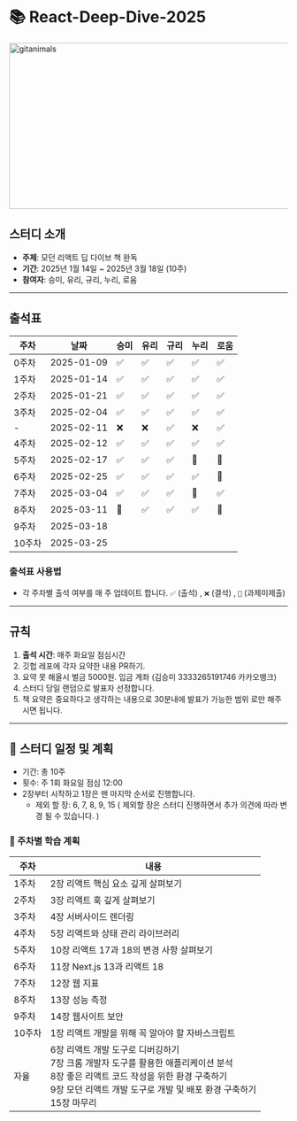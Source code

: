 # 📚 React-Deep-Dive-2025


<a href="https://www.gitanimals.org/">
      <img
        src="https://render.gitanimals.org/guilds/687142409908081937/draw"
        width="600"
        height="300"
        alt="gitanimals"
      />
</a>


## 스터디 소개
- **주제**: 모던 리액트 딥 다이브 책 완독
- **기간**: 2025년 1월 14일 ~ 2025년 3월 18일 (10주)
- **참여자**: 승미, 유리, 규리, 누리, 로움

---



## 출석표

| 주차   | 날짜         | 승미 | 유리 | 규리 | 누리 | 로움 |
|------|------------|-----|-----|-----|-----|------|
| 0주차  | 2025-01-09 | ✅   |  ✅  |   ✅ |  ✅  |  ✅    |
| 1주차  | 2025-01-14 | ✅   |  ✅  |   ✅ |  ✅  |  ✅    |
| 2주차  | 2025-01-21 | ✅   |  ✅  |   ✅ |  ✅  |  ✅    |
| 3주차  | 2025-02-04 | ✅   |  ✅  |   ✅ |  ✅  |  ✅    |
| -  | 2025-02-11 | ❌   |  ❌  |   ✅ |  ❌  |  ✅    |
| 4주차  | 2025-02-12 | ✅   |  ✅  |   ✅ |  ✅  |  ✅    |
| 5주차  | 2025-02-17 | ✅   |  ✅  |   ✅ |  🔺  |  🔺    |
| 6주차  | 2025-02-25 | ✅   |  ✅  |   ✅ |  ✅  |  🔺    |
| 7주차  | 2025-03-04 | ✅   |  ✅  |   ✅ |  🔺  |  ✅    |
| 8주차  | 2025-03-11 | 🔺   |  ✅  |   ✅ |  ✅  |  🔺    |
| 9주차  | 2025-03-18 |     |     |     |     |      |
| 10주차 | 2025-03-25 |     |     |     |     |      |

### 출석표 사용법
- 각 주차별 출석 여부를 매 주 업데이트 합니다. `✅` (출석) , `❌` (결석) , `🔺` (과제미제출)
---

## 규칙
1. **출석 시간**: 매주 화요일 점심시간
3. 깃헙 레포에 각자 요약한 내용 PR하기.
4. 요약 못 해올시 벌금 5000원. 입금 계좌  (김승미 3333265191746 카카오뱅크)
5. 스터디 당일 랜덤으로 발표자 선정합니다.
6. 책 요약은 중요하다고 생각하는 내용으로 30분내에 발표가 가능한 범위 로만 해주시면 됩니다.


---

## 📅 스터디 일정 및 계획
- 기간: 총 10주
- 횟수: 주 1회 화요일 점심 12:00
- 2장부터 시작하고 1장은 맨 마지막 순서로 진행합니다.
  - 제외 할 장: 6, 7, 8, 9, 15 ( 제외할 장은 스터디 진행하면서 추가 의견에 따라 변경 될 수 있습니다. )


### 📖 주차별 학습 계획

| 주차   | 내용                                                                                                                                                   |
|--------|-------------------------------------------------------------------------------------------------------------------------------------------------------|
| 1주차  | 2장 리액트 핵심 요소 깊게 살펴보기                                                                                                                     |
| 2주차  | 3장 리액트 훅 깊게 살펴보기                                                                                                                            |
| 3주차  | 4장 서버사이드 렌더링                                                                                                                                  |
| 4주차  | 5장 리액트와 상태 관리 라이브러리                                                                                                                      |
| 5주차  | 10장 리액트 17과 18의 변경 사항 살펴보기                                                                                                               |
| 6주차  | 11장 Next.js 13과 리액트 18                                                                                                                            |
| 7주차  | 12장 웹 지표                                                                                                                                           |
| 8주차  | 13장 성능 측정                                                                                                                                         |
| 9주차  | 14장 웹사이트 보안                                                                                                                                     |
| 10주차 | 1장 리액트 개발을 위해 꼭 알아야 할 자바스크립트                                                                                                         |
| 자율   | 6장 리액트 개발 도구로 디버깅하기<br>7장 크롬 개발자 도구를 활용한 애플리케이션 분석<br>8장 좋은 리액트 코드 작성을 위한 환경 구축하기<br>9장 모던 리액트 개발 도구로 개발 및 배포 환경 구축하기<br>15장 마무리 |
